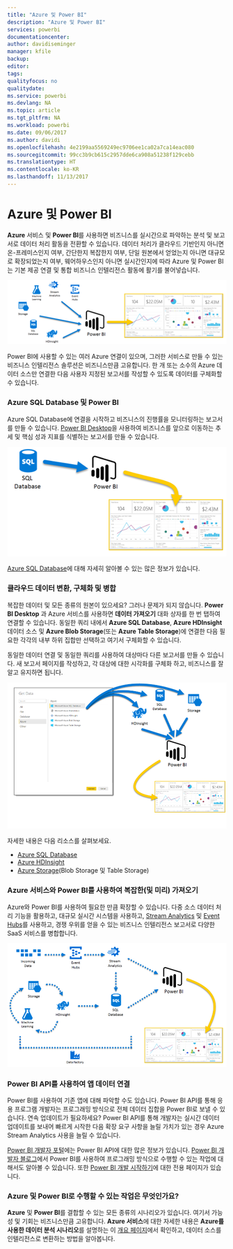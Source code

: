 ```yaml
---
title: "Azure 및 Power BI"
description: "Azure 및 Power BI"
services: powerbi
documentationcenter: 
author: davidiseminger
manager: kfile
backup: 
editor: 
tags: 
qualityfocus: no
qualitydate: 
ms.service: powerbi
ms.devlang: NA
ms.topic: article
ms.tgt_pltfrm: NA
ms.workload: powerbi
ms.date: 09/06/2017
ms.author: davidi
ms.openlocfilehash: 4e2199aa5569249ec9706ee1ca02a7ca14eac080
ms.sourcegitcommit: 99cc3b9cb615c2957dde6ca908a51238f129cebb
ms.translationtype: HT
ms.contentlocale: ko-KR
ms.lasthandoff: 11/13/2017
---
```

# <a name="azure-and-power-bi"></a>Azure 및 Power BI
**Azure** 서비스 및 **Power BI**를 사용하면 비즈니스를 실시간으로 파악하는 분석 및 보고서로 데이터 처리 활동을 전환할 수 있습니다. 데이터 처리가 클라우드 기반인지 아니면 온-프레미스인지 여부, 간단한지 복잡한지 여부, 단일 원본에서 얻었는지 아니면 대규모로 확장되었는지 여부, 웨어하우스인지 아니면 실시간인지에 따라 Azure 및 Power BI는 기본 제공 연결 및 통합 비즈니스 인텔리전스 활동에 활기를 불어넣습니다.

![](media/service-azure-and-power-bi/azure_1.png)

Power BI에 사용할 수 있는 여러 Azure 연결이 있으며, 그러한 서비스로 만들 수 있는 비즈니스 인텔리전스 솔루션은 비즈니스만큼 고유합니다. 한 개 또는 소수의 Azure 데이터 소스만 연결한 다음 사용자 지정된 보고서를 작성할 수 있도록 데이터를 구체화할 수 있습니다.

### <a name="azure-sql-database-and-power-bi"></a>Azure SQL Database 및 Power BI
Azure SQL Database에 연결을 시작하고 비즈니스의 진행률을 모니터링하는 보고서를 만들 수 있습니다. [Power BI Desktop](desktop-getting-started.md)을 사용하여 비즈니스를 앞으로 이동하는 추세 및 핵심 성과 지표를 식별하는 보고서를 만들 수 있습니다.

![](media/service-azure-and-power-bi/azure_2_sqltopbi.png)

[Azure SQL Database](http://azure.microsoft.com/services/sql-database/)에 대해 자세히 알아볼 수 있는 많은 정보가 있습니다.

### <a name="transform-shape-and-merge-your-cloud-data"></a>클라우드 데이터 변환, 구체화 및 병합
복잡한 데이터 및 모든 종류의 원본이 있으세요? 그러나 문제가 되지 않습니다. **Power BI Desktop** 과 Azure 서비스를 사용하면 **데이터 가져오기** 대화 상자를 한 번 탭하여 연결할 수 있습니다. 동일한 쿼리 내에서 **Azure SQL Database**, **Azure HDInsight** 데이터 소스 및 **Azure Blob Storage**(또는 **Azure Table Storage**)에 연결한 다음 필요한 각각의 내부 하위 집합만 선택하고 여기서 구체화할 수 있습니다.

동일한 데이터 연결 및 동일한 쿼리를 사용하여 대상마다 다른 보고서를 만들 수 있습니다. 새 보고서 페이지를 작성하고, 각 대상에 대한 시각화를 구체화 하고, 비즈니스를 잘 알고 유지하면 됩니다.

![](media/service-azure-and-power-bi/azure_3_multipletopbi.png)

자세한 내용은 다음 리소스를 살펴보세요.

* [Azure SQL Database](http://azure.microsoft.com/services/sql-database/)
* [Azure HDInsight](http://azure.microsoft.com/services/hdinsight/)
* [Azure Storage](http://azure.microsoft.com/services/storage/)(Blob Storage 및 Table Storage)

### <a name="get-complex-and-ahead-using-azure-services-and-power-bi"></a>Azure 서비스와 Power BI를 사용하여 복잡한(및 미리) 가져오기
Azure와 Power BI를 사용하여 필요한 만큼 확장할 수 있습니다. 다중 소스 데이터 처리 기능을 활용하고, 대규모 실시간 시스템을 사용하고, [Stream Analytics](http://azure.microsoft.com/services/stream-analytics/) 및 [Event Hubs](http://azure.microsoft.com/services/event-hubs/)를 사용하고, 경쟁 우위를 얻을 수 있는 비즈니스 인텔리전스 보고서로 다양한 SaaS 서비스를 병합합니다.

![](media/service-azure-and-power-bi/azure_4_complex.png)

### <a name="connect-your-app-data-using-power-bi-apis"></a>Power BI API를 사용하여 앱 데이터 연결
Power BI를 사용하여 기존 앱에 대해 파악할 수도 있습니다. Power BI API를 통해 응용 프로그램 개발자는 프로그래밍 방식으로 전체 데이터 집합을 Power BI로 보낼 수 있습니다. 연속 업데이트가 필요하세요? Power BI API를 통해 개발자는 실시간 데이터 업데이트를 보내어 빠르게 시작한 다음 확장 요구 사항을 늘릴 가치가 있는 경우 Azure Stream Analytics 사용을 늘릴 수 있습니다.

[Power BI 개발자 포털](http://dev.powerbi.com)에는 Power BI API에 대한 많은 정보가 있습니다. [Power BI 개발자 블로그](http://blogs.msdn.com/powerbidev)에서 Power BI를 사용하여 프로그래밍 방식으로 수행할 수 있는 작업에 대해서도 알아볼 수 있습니다. 또한 [Power BI 개발 시작하기](https://msdn.microsoft.com/library/dn889824.aspx)에 대한 전용 페이지가 있습니다.

### <a name="what-could-you-do-with-azure-and-power-bi"></a>Azure 및 Power BI로 수행할 수 있는 작업은 무엇인가요?
**Azure** 및 **Power BI**를 결합할 수 있는 모든 종류의 시나리오가 있습니다. 여기서 가능성 및 기회는 비즈니스만큼 고유합니다. **Azure 서비스**에 대한 자세한 내용은 **Azure를 사용한 데이터 분석 시나리오**를 설명하는 이 [개요 페이지](http://go.microsoft.com/fwlink/?LinkId=535031&clcid=0x409)에서 확인하고, 데이터 소스를 인텔리전스로 변환하는 방법을 알아봅니다.

